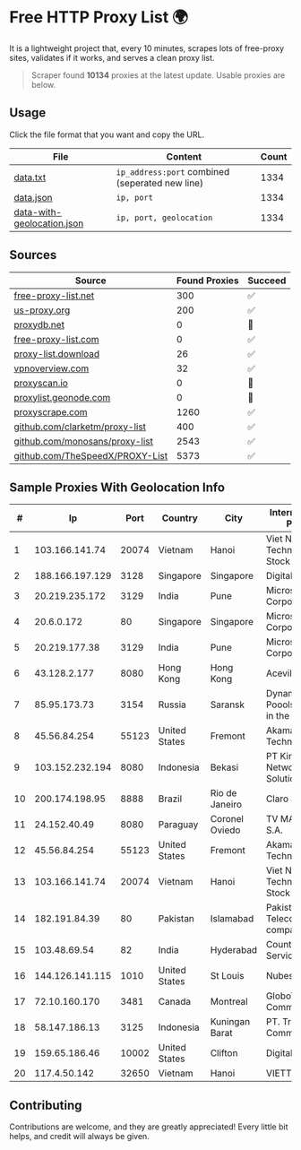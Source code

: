 
# Free HTTP Proxy List 🌍

It is a lightweight project that, every 10 minutes, scrapes lots of free-proxy sites, validates if it works, and serves a clean proxy list.


> Scraper found **10134** proxies at the latest update. Usable proxies are below.

## Usage

Click the file format that you want and copy the URL.


|File|Content|Count|
|----|-------|-----|
|[data.txt](https://raw.githubusercontent.com/themiralay/Proxy-List-World/master/data.txt)|`ip_address:port` combined (seperated new line)|1334|
|[data.json](https://raw.githubusercontent.com/themiralay/Proxy-List-World/master/data.json)|`ip, port`|1334|
|[data-with-geolocation.json](https://raw.githubusercontent.com/themiralay/Proxy-List-World/master/data-with-geolocation.json)|`ip, port, geolocation`|1334|

## Sources

|Source|Found Proxies|Succeed|
|------|-------------|-------|
|[free-proxy-list.net](https://free-proxy-list.net)|300|✅|
|[us-proxy.org](https://www.us-proxy.org)|200|✅|
|[proxydb.net](http://proxydb.net)|0|🚫|
|[free-proxy-list.com](https://free-proxy-list.com/?page=&port=&type%5B%5D=http&type%5B%5D=https&up_time=0&search=Search)|0|✅|
|[proxy-list.download](https://www.proxy-list.download/HTTP)|26|✅|
|[vpnoverview.com](https://vpnoverview.com/privacy/anonymous-browsing/free-proxy-servers)|32|✅|
|[proxyscan.io](https://www.proxyscan.io)|0|🚫|
|[proxylist.geonode.com](https://proxylist.geonode.com/api/proxy-list?limit=300&page=1&sort_by=lastChecked&sort_type=desc&protocols=http,https)|0|🚫|
|[proxyscrape.com](https://api.proxyscrape.com/v2/?request=displayproxies&protocol=http&timeout=10000&country=all&ssl=all&anonymity=all)|1260|✅|
|[github.com/clarketm/proxy-list](https://raw.githubusercontent.com/clarketm/proxy-list/master/proxy-list-raw.txt)|400|✅|
|[github.com/monosans/proxy-list](https://raw.githubusercontent.com/monosans/proxy-list/main/proxies/http.txt)|2543|✅|
|[github.com/TheSpeedX/PROXY-List](https://raw.githubusercontent.com/TheSpeedX/PROXY-List/master/http.txt)|5373|✅|


## Sample Proxies With Geolocation Info

|#|Ip|Port|Country|City|Internet Service Provider|
|-|--|----|-------|----|-------------------------|
|1|103.166.141.74|20074|Vietnam|Hanoi|Viet NAM Cloud Technology Joint Stock Company|
|2|188.166.197.129|3128|Singapore|Singapore|DigitalOcean, LLC|
|3|20.219.235.172|3129|India|Pune|Microsoft Corporation|
|4|20.6.0.172|80|Singapore|Singapore|Microsoft Corporation|
|5|20.219.177.38|3129|India|Pune|Microsoft Corporation|
|6|43.128.2.177|8080|Hong Kong|Hong Kong|Aceville Pte.ltd|
|7|85.95.173.73|3154|Russia|Saransk|Dynamic IP Poools customers in the|
|8|45.56.84.254|55123|United States|Fremont|Akamai Technologies, Inc.|
|9|103.152.232.194|8080|Indonesia|Bekasi|PT Kingpolah Network Solutions|
|10|200.174.198.95|8888|Brazil|Rio de Janeiro|Claro S.A|
|11|24.152.40.49|8080|Paraguay|Coronel Oviedo|TV MAX CABLE S.A.|
|12|45.56.84.254|55123|United States|Fremont|Akamai Technologies, Inc.|
|13|103.166.141.74|20074|Vietnam|Hanoi|Viet NAM Cloud Technology Joint Stock Company|
|14|182.191.84.39|80|Pakistan|Islamabad|Pakistan Telecommuication company limited|
|15|103.48.69.54|82|India|Hyderabad|Country Online Services PVT LTD|
|16|144.126.141.115|1010|United States|St Louis|Nubes, LLC|
|17|72.10.160.170|3481|Canada|Montreal|GloboTech Communications|
|18|58.147.186.13|3125|Indonesia|Kuningan Barat|PT. Transhybrid Communication|
|19|159.65.186.46|10002|United States|Clifton|DigitalOcean, LLC|
|20|117.4.50.142|32650|Vietnam|Hanoi|VIETTEL|



## Contributing

Contributions are welcome, and they are greatly appreciated! Every
little bit helps, and credit will always be given.


